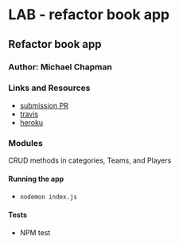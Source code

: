 # LAB - refactor book app

## Refactor book app

### Author: Michael Chapman

### Links and Resources
* [submission PR](https://github.com/michaelchapman-401-advanced-javascript/refactor-book-app/pull/1)
* [travis](https://travis-ci.org/michaelchapman-401-advanced-javascript/refactor-book-app)
* [heroku](https://guarded-headland-89808.herokuapp.com/)

### Modules
CRUD methods in categories, Teams, and Players

#### Running the app
* `nodemon index.js`
  
#### Tests
* NPM test